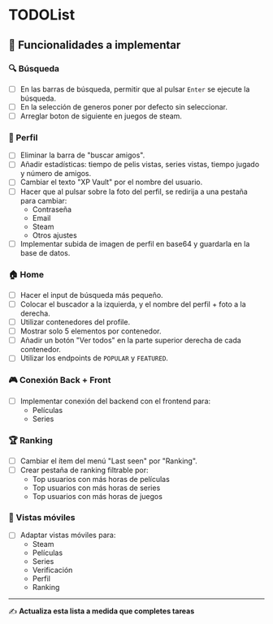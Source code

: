 # TODOList

## 🧠 Funcionalidades a implementar

### 🔍 Búsqueda
- [ ] En las barras de búsqueda, permitir que al pulsar `Enter` se ejecute la búsqueda.
- [ ] En la selección de generos poner por defecto sin seleccionar.
- [ ] Arreglar boton de siguiente en juegos de steam.

### 👤 Perfil
- [ ] Eliminar la barra de "buscar amigos".
- [ ] Añadir estadísticas: tiempo de pelis vistas, series vistas, tiempo jugado y número de amigos.
- [ ] Cambiar el texto "XP Vault" por el nombre del usuario.
- [ ] Hacer que al pulsar sobre la foto del perfil, se redirija a una pestaña para cambiar:
  - Contraseña
  - Email
  - Steam
  - Otros ajustes
- [ ] Implementar subida de imagen de perfil en base64 y guardarla en la base de datos.

### 🏠 Home
- [ ] Hacer el input de búsqueda más pequeño.
- [ ] Colocar el buscador a la izquierda, y el nombre del perfil + foto a la derecha.
- [ ] Utilizar contenedores del profile.
- [ ] Mostrar solo 5 elementos por contenedor.
- [ ] Añadir un botón "Ver todos" en la parte superior derecha de cada contenedor.
- [ ] Utilizar los endpoints de `POPULAR` y `FEATURED`.

### 🎮 Conexión Back + Front
- [ ] Implementar conexión del backend con el frontend para:
  - Películas
  - Series

### 🏆 Ranking
- [ ] Cambiar el ítem del menú "Last seen" por "Ranking".
- [ ] Crear pestaña de ranking filtrable por:
  - Top usuarios con más horas de películas
  - Top usuarios con más horas de series
  - Top usuarios con más horas de juegos

### 📱 Vistas móviles
- [ ] Adaptar vistas móviles para:
  - Steam
  - Películas
  - Series
  - Verificación
  - Perfil
  - Ranking

---

✍ **Actualiza esta lista a medida que completes tareas**
